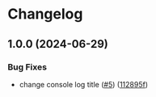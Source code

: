 # Changelog

## 1.0.0 (2024-06-29)


### Bug Fixes

* change console log title ([#5](https://github.com/AlbertHernandez/release-please-example/issues/5)) ([112895f](https://github.com/AlbertHernandez/release-please-example/commit/112895f779c482e700051bd0da972bfbfc12b02f))
